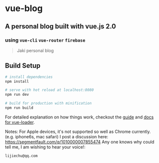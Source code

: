 # vue-blog
## A personal blog built with vue.js 2.0
### using ```vue-cli``` ```vue-router``` ```firebase```

> Jaki personal blog

## Build Setup

``` bash
# install dependencies
npm install

# serve with hot reload at localhost:8080
npm run dev

# build for production with minification
npm run build
```

For detailed explanation on how things work, checkout the [guide](http://vuejs-templates.github.io/webpack/) and [docs for vue-loader](http://vuejs.github.io/vue-loader).

Notes:
For Apple devices, it's not supported so well as Chrome currently. (e.g. iphone6s, mac safari)
I post a discussion here:
https://segmentfault.com/q/1010000007855474
Any one knows why could tell me, I am wishing to hear your voice!:
```
lijiechu@qq.com
```
